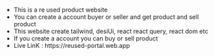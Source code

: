  <ul>
 <li>This is a re used product website</li>
 <li>You can create a account buyer or seller and get product and sell product</li>
 <li>This website create tailwind, desiUi, react react query, react dom etc</li>
 <li>If you create a account you can buy or sell product</li>
 <li>Live LinK : https://reused-portal.web.app</li>
 </ul>